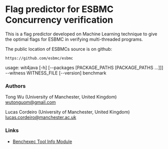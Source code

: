 # Flag predictor for ESBMC Concurrency verification

This is a flag predictor developed on Machine Learning technique to give the optimal flags for ESBMC in verifying multi-threaded programs.

The public location of ESBMCs source is on github:

    https://github.com/esbmc/esbmc

usage: wit4java [-h] [--packages [PACKAGE_PATHS [PACKAGE_PATHS ...]]]
                --witness WITNESS_FILE [--version]
                benchmark
                
### Authors
Tong Wu (University of Manchester, United Kingdom) wutonguom@gmail.com

Lucas Cordeiro (University of Manchester, United Kingdom) lucas.cordeiro@manchester.ac.uk

### Links
- [Benchexec Tool Info Module](https://github.com/sosy-lab/benchexec/blob/main/benchexec/tools/esbmc.py)
